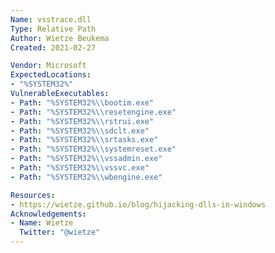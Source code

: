 ```yaml
---
Name: vsstrace.dll
Type: Relative Path
Author: Wietze Beukema
Created: 2021-02-27

Vendor: Microsoft
ExpectedLocations:
- "%SYSTEM32%"
VulnerableExecutables:
- Path: "%SYSTEM32%\\bootim.exe"
- Path: "%SYSTEM32%\\resetengine.exe"
- Path: "%SYSTEM32%\\rstrui.exe"
- Path: "%SYSTEM32%\\sdclt.exe"
- Path: "%SYSTEM32%\\srtasks.exe"
- Path: "%SYSTEM32%\\systemreset.exe"
- Path: "%SYSTEM32%\\vssadmin.exe"
- Path: "%SYSTEM32%\\vssvc.exe"
- Path: "%SYSTEM32%\\wbengine.exe"

Resources:
- https://wietze.github.io/blog/hijacking-dlls-in-windows
Acknowledgements:
- Name: Wietze
  Twitter: "@wietze"
---
```

